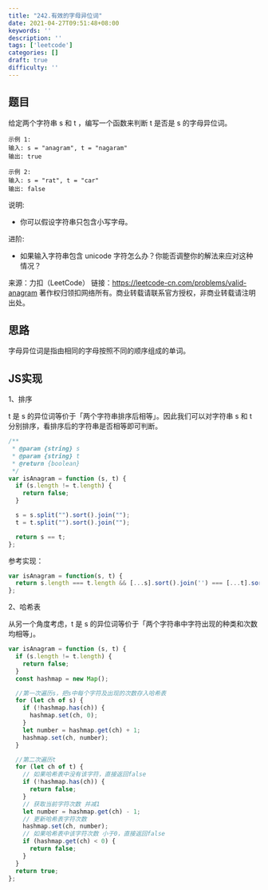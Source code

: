```yaml
---
title: "242.有效的字母异位词"
date: 2021-04-27T09:51:48+08:00
keywords: ''
description: ''
tags: ['leetcode']
categories: []
draft: true
difficulty: ''
---
```


## 题目

给定两个字符串 s 和 t ，编写一个函数来判断 t 是否是 s 的字母异位词。

```
示例 1:
输入: s = "anagram", t = "nagaram"
输出: true

示例 2:
输入: s = "rat", t = "car"
输出: false
```

说明:  

- 你可以假设字符串只包含小写字母。

进阶:  

- 如果输入字符串包含 unicode 字符怎么办？你能否调整你的解法来应对这种情况？

来源：力扣（LeetCode）
链接：https://leetcode-cn.com/problems/valid-anagram
著作权归领扣网络所有。商业转载请联系官方授权，非商业转载请注明出处。

## 思路 

字母异位词是指由相同的字母按照不同的顺序组成的单词。

## JS实现

1、排序

t 是 s 的异位词等价于「两个字符串排序后相等」。因此我们可以对字符串 s 和 t 分别排序，看排序后的字符串是否相等即可判断。

```javascript
/**
 * @param {string} s
 * @param {string} t
 * @return {boolean}
 */
var isAnagram = function (s, t) {
  if (s.length != t.length) {
    return false;
  }

  s = s.split("").sort().join("");
  t = t.split("").sort().join("");

  return s == t;
};
```

参考实现：
```javascript
var isAnagram = function(s, t) {
  return s.length === t.length && [...s].sort().join('') === [...t].sort().join('');
};
```

2、哈希表

从另一个角度考虑，t 是 s 的异位词等价于「两个字符串中字符出现的种类和次数均相等」。

```javascript
var isAnagram = function (s, t) {
  if (s.length != t.length) {
    return false;
  }
  const hashmap = new Map();

  //第一次遍历s，把s中每个字符及出现的次数存入哈希表
  for (let ch of s) {
    if (!hashmap.has(ch)) {
      hashmap.set(ch, 0);
    }
    let number = hashmap.get(ch) + 1;
    hashmap.set(ch, number);
  }

  //第二次遍历t
  for (let ch of t) {
    // 如果哈希表中没有该字符，直接返回false
    if (!hashmap.has(ch)) {
      return false;
    }
    // 获取当前字符次数 并减1
    let number = hashmap.get(ch) - 1;
    // 更新哈希表字符次数
    hashmap.set(ch, number);
    // 如果哈希表中该字符次数 小于0，直接返回false
    if (hashmap.get(ch) < 0) {
      return false;
    }
  }
  return true;
};
```
